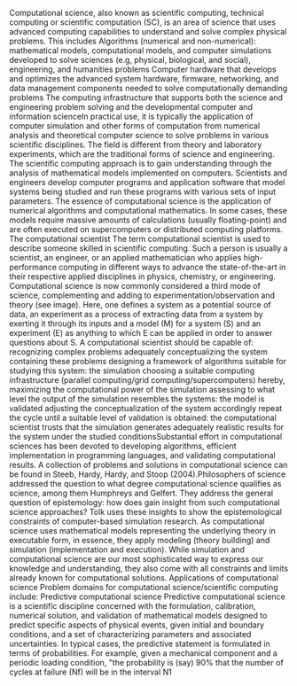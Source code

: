 Computational science, also known as scientific computing, technical
computing or scientific computation (SC), is an area of science that
uses advanced computing capabilities to understand and solve complex
physical problems. This includes Algorithms (numerical and
non-numerical): mathematical models, computational models, and computer
simulations developed to solve sciences (e.g, physical, biological, and
social), engineering, and humanities problems Computer hardware that
develops and optimizes the advanced system hardware, firmware,
networking, and data management components needed to solve
computationally demanding problems The computing infrastructure that
supports both the science and engineering problem solving and the
developmental computer and information scienceIn practical use, it is
typically the application of computer simulation and other forms of
computation from numerical analysis and theoretical computer science to
solve problems in various scientific disciplines. The field is different
from theory and laboratory experiments, which are the traditional forms
of science and engineering. The scientific computing approach is to gain
understanding through the analysis of mathematical models implemented on
computers. Scientists and engineers develop computer programs and
application software that model systems being studied and run these
programs with various sets of input parameters. The essence of
computational science is the application of numerical algorithms and
computational mathematics. In some cases, these models require massive
amounts of calculations (usually floating-point) and are often executed
on supercomputers or distributed computing platforms. The computational
scientist The term computational scientist is used to describe someone
skilled in scientific computing. Such a person is usually a scientist,
an engineer, or an applied mathematician who applies high-performance
computing in different ways to advance the state-of-the-art in their
respective applied disciplines in physics, chemistry, or engineering.
Computational science is now commonly considered a third mode of
science, complementing and adding to experimentation/observation and
theory (see image). Here, one defines a system as a potential source of
data, an experiment as a process of extracting data from a system by
exerting it through its inputs and a model (M) for a system (S) and an
experiment (E) as anything to which E can be applied in order to answer
questions about S. A computational scientist should be capable of:
recognizing complex problems adequately conceptualizing the system
containing these problems designing a framework of algorithms suitable
for studying this system: the simulation choosing a suitable computing
infrastructure (parallel computing/grid computing/supercomputers)
hereby, maximizing the computational power of the simulation assessing
to what level the output of the simulation resembles the systems: the
model is validated adjusting the conceptualization of the system
accordingly repeat the cycle until a suitable level of validation is
obtained: the computational scientist trusts that the simulation
generates adequately realistic results for the system under the studied
conditionsSubstantial effort in computational sciences has been devoted
to developing algorithms, efficient implementation in programming
languages, and validating computational results. A collection of
problems and solutions in computational science can be found in Steeb,
Hardy, Hardy, and Stoop (2004).Philosophers of science addressed the
question to what degree computational science qualifies as science,
among them Humphreys and Gelfert. They address the general question of
epistemology: how does gain insight from such computational science
approaches? Tolk uses these insights to show the epistemological
constraints of computer-based simulation research. As computational
science uses mathematical models representing the underlying theory in
executable form, in essence, they apply modeling (theory building) and
simulation (implementation and execution). While simulation and
computational science are our most sophisticated way to express our
knowledge and understanding, they also come with all constraints and
limits already known for computational solutions. Applications of
computational science Problem domains for computational
science/scientific computing include: Predictive computational science
Predictive computational science is a scientific discipline concerned
with the formulation, calibration, numerical solution, and validation of
mathematical models designed to predict specific aspects of physical
events, given initial and boundary conditions, and a set of
characterizing parameters and associated uncertainties. In typical
cases, the predictive statement is formulated in terms of probabilities.
For example, given a mechanical component and a periodic loading
condition, \"the probability is (say) 90% that the number of cycles at
failure (Nf) will be in the interval N1

